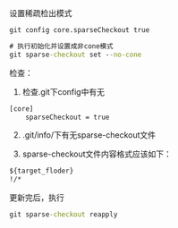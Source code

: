 设置稀疏检出模式

```cmd
git config core.sparseCheckout true
```

```cmd
# 执行初始化并设置成非cone模式
git sparse-checkout set --no-cone
```
检查：
1. 检查.git下config中有无
```txt
[core]
    sparseCheckout = true
```
2. .git/info/下有无sparse-checkout文件

3. sparse-checkout文件内容格式应该如下：
```txt
${target_floder}
!/*
```

更新完后，执行
```cmd
git sparse-checkout reapply
```
